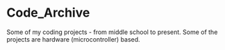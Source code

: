 # Code_Archive
Some of my coding projects - from middle school to present. Some of the projects are hardware (microcontroller) based.

